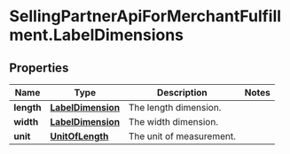 # SellingPartnerApiForMerchantFulfillment.LabelDimensions

## Properties
Name | Type | Description | Notes
------------ | ------------- | ------------- | -------------
**length** | [**LabelDimension**](LabelDimension.md) | The length dimension. | 
**width** | [**LabelDimension**](LabelDimension.md) | The width dimension. | 
**unit** | [**UnitOfLength**](UnitOfLength.md) | The unit of measurement. | 


